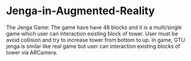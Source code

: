 # Jenga-in-Augmented-Reality


The Jenga Game:
The game have have 48 blocks and it is a multi/single game which user can interaction
existing block of tower. User must be avoid collision and try to increase tower from bottom
to up. In game, GTU jenga is smilar like real game but user can interaction existing blocks of
tower via ARCamera.